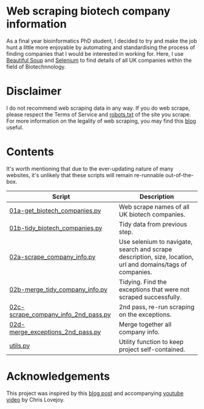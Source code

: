 # Web scraping biotech company information

As a final year bioinformatics PhD student, I decided to try and make the job hunt a little more enjoyable by automating and standardising the process of finding companies that I would be interested in working for. Here, I use [Beautiful Soup](https://beautiful-soup-4.readthedocs.io/en/latest/) and [Selenium](https://selenium-python.readthedocs.io) to find details of all UK companies within the field of Biotechnnology. 

# Disclaimer

I do not recommend web scraping data in any way. If you do web scrape, please respect the Terms of Service and [robots.txt](https://www.promptcloud.com/blog/how-to-read-and-respect-robots-file/) of the site you scrape. For more information on the legality of web scraping, you may find this [blog](https://benbernardblog.com/web-scraping-and-crawling-are-perfectly-legal-right/) useful.

# Contents

It's worth mentioning that due to the ever-updating nature of many websites, it's unlikely that these scripts will remain re-runnable out-of-the-box.

| Script | Description |
| --- | --- |
| [01a-get_biotech_companies.py](scripts/01a-get_biotech_companies.py) | Web scrape names of all UK biotech companies. |
| [01b-tidy_biotech_companies.py](scripts/01b-tidy_biotech_companies.py) | Tidy data from previous step. |
| [02a-scrape_company_info.py](script/02a-scrape_company_info.py) | Use selenium to navigate, search and scrape description, size, location, url and domains/tags of companies. |
| [02b-merge_tidy_company_info.py](script/02b-merge_tidy_company_info.py) | Tidying. Find the exceptions that were not scraped successfully. |
| [02c-scrape_company_info_2nd_pass.py](script/02c-scrape_company_info_2nd_pass.py) | 2nd pass, re-run scraping on the exceptions. |
| [02d-merge_exceptions_2nd_pass.py](script/02d-merge_exceptions_2nd_pass.py) | Merge together all company info. |
| [utils.py](scripts/utils.py) | Utility function to keep project self-contained. |

# Acknowledgements

This project was inspired by this [blog post](https://towardsdatascience.com/automating-my-job-search-with-python-ee2b465c6a8f) and accompanying [youtube video](https://www.youtube.com/watch?v=nK9LzpjeGKc) by Chris Lovejoy. 
